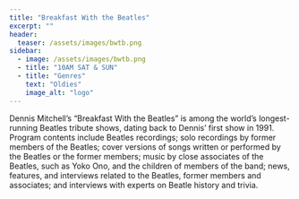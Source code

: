 ```yaml
---
title: "Breakfast With the Beatles"
excerpt: ""
header:
  teaser: /assets/images/bwtb.png
sidebar:
  - image: /assets/images/bwtb.png
  - title: "10AM SAT & SUN"
  - title: "Genres"
    text: "Oldies"
    image_alt: "logo"
---
```


Dennis Mitchell’s “Breakfast With the Beatles” is among the world’s longest-running Beatles tribute shows, dating back to Dennis’ first show in 1991. Program contents include Beatles recordings; solo recordings by former members of the Beatles; cover versions of songs written or performed by the Beatles or the former members; music by close associates of the Beatles, such as Yoko Ono, and the children of members of the band; news, features, and interviews related to the Beatles, former members and associates; and interviews with experts on Beatle history and trivia.